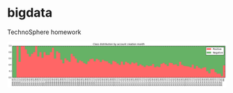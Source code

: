 # bigdata
TechnoSphere homework

![ScreenShot](https://github.com/marinae/bigdata/blob/master/screenshots/months.png)
